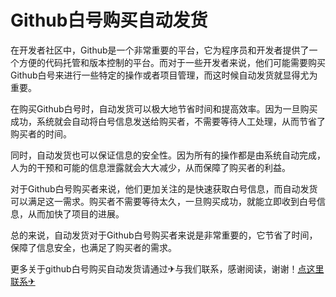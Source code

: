 # Github白号购买自动发货

在开发者社区中，Github是一个非常重要的平台，它为程序员和开发者提供了一个方便的代码托管和版本控制的平台。而对于一些开发者来说，他们可能需要购买Github白号来进行一些特定的操作或者项目管理，而这时候自动发货就显得尤为重要。

在购买Github白号时，自动发货可以极大地节省时间和提高效率。因为一旦购买成功，系统就会自动将白号信息发送给购买者，不需要等待人工处理，从而节省了购买者的时间。

同时，自动发货也可以保证信息的安全性。因为所有的操作都是由系统自动完成，人为的干预和可能的信息泄露就会大大减少，从而保障了购买者的利益。

对于Github白号购买者来说，他们更加关注的是快速获取白号信息，而自动发货可以满足这一需求。购买者不需要等待太久，一旦购买成功，就能立即收到白号信息，从而加快了项目的进展。

总的来说，自动发货对于Github白号购买者来说是非常重要的，它节省了时间，保障了信息安全，也满足了购买者的需求。

更多关于github白号购买自动发货请通过✈与我们联系，感谢阅读，谢谢！[点这里联系✈](https://c.k02.cc)